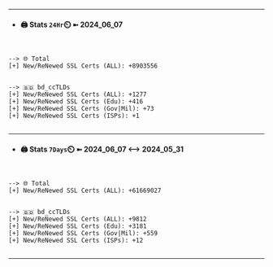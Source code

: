 

---
- #### 🖨️ **Stats** `24Hr`⏲️ ➼ 2024_06_07
```console


--> 🌐 Total
[+] New/ReNewed SSL Certs (ALL): +8903556


--> 🇧🇩 bd_ccTLDs
[+] New/ReNewed SSL Certs (ALL): +1277
[+] New/ReNewed SSL Certs (Edu): +416
[+] New/ReNewed SSL Certs (Gov|Mil): +73
[+] New/ReNewed SSL Certs (ISPs): +1


```

---
- #### 🖨️ **Stats** `7Days`⏲️ ➼ 2024_06_07 <--> 2024_05_31
```console


--> 🌐 Total
[+] New/ReNewed SSL Certs (ALL): +61669027


--> 🇧🇩 bd_ccTLDs
[+] New/ReNewed SSL Certs (ALL): +9812
[+] New/ReNewed SSL Certs (Edu): +3181
[+] New/ReNewed SSL Certs (Gov|Mil): +559
[+] New/ReNewed SSL Certs (ISPs): +12


```

---

